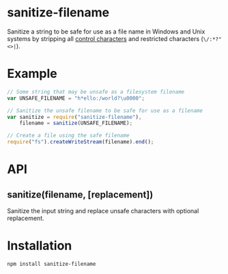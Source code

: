 # sanitize-filename

Sanitize a string to be safe for use as a file name in Windows and Unix
systems by stripping all [control
characters](http://en.wikipedia.org/wiki/C0_and_C1_control_codes) and
restricted characters (`\/:*?"<>|`).

# Example

```js
// Some string that may be unsafe as a filesystem filename
var UNSAFE_FILENAME = "h*ello:/world?\u0000";

// Sanitize the unsafe filename to be safe for use as a filename
var sanitize = require("sanitize-filename"),
	filename = sanitize(UNSAFE_FILENAME);

// Create a file using the safe filename
require("fs").createWriteStream(filename).end();
```

# API

## sanitize(filename, [replacement])

Sanitize the input string and replace unsafe characters with optional replacement.

# Installation

```
npm install sanitize-filename
```

